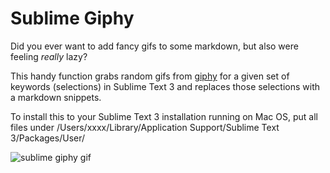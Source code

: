 # Sublime Giphy

Did you ever want to add fancy gifs to some markdown, but also were feeling
_really_ lazy?

This handy function grabs random gifs from [giphy](https://giphy.com/) for a given set of keywords (selections) in Sublime Text 3 and replaces those selections with a markdown snippets. 

To install this to your Sublime Text 3 installation running on Mac OS, put all files under /Users/xxxx/Library/Application Support/Sublime Text 3/Packages/User/

![sublime giphy gif](sublime-giphy.gif)
